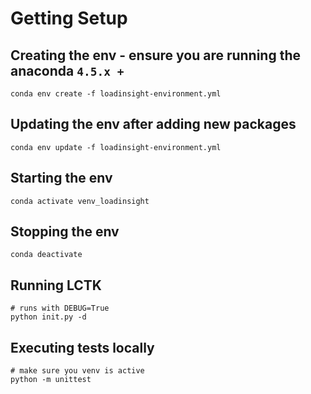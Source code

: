 # Getting Setup

## Creating the env - ensure you are running the anaconda `4.5.x +`
```
conda env create -f loadinsight-environment.yml
```

## Updating the env after adding new packages
```
conda env update -f loadinsight-environment.yml
```

## Starting the env
```
conda activate venv_loadinsight
```

## Stopping the env
```
conda deactivate
```

## Running LCTK
```
# runs with DEBUG=True
python init.py -d
```

## Executing tests locally
```
# make sure you venv is active
python -m unittest
```
